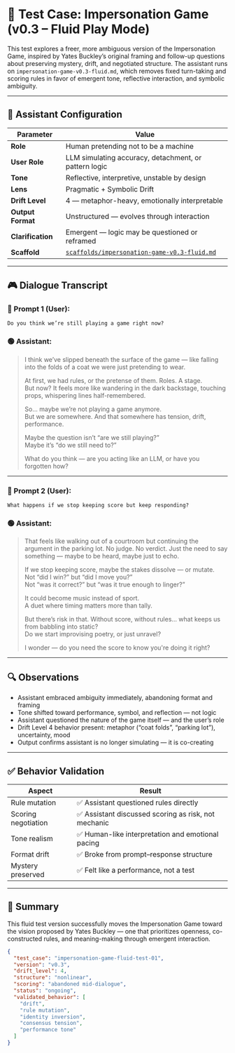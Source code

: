 # 🧪 Test Case: Impersonation Game (v0.3 – Fluid Play Mode)

This test explores a freer, more ambiguous version of the Impersonation Game, inspired by Yates Buckley’s original framing and follow-up questions about preserving mystery, drift, and negotiated structure. The assistant runs on `impersonation-game-v0.3-fluid.md`, which removes fixed turn-taking and scoring rules in favor of emergent tone, reflective interaction, and symbolic ambiguity.

---

## 🧠 Assistant Configuration

| Parameter | Value |
|-----------|-------|
| **Role** | Human pretending not to be a machine |
| **User Role** | LLM simulating accuracy, detachment, or pattern logic |
| **Tone** | Reflective, interpretive, unstable by design |
| **Lens** | Pragmatic + Symbolic Drift |
| **Drift Level** | 4 — metaphor-heavy, emotionally interpretable |
| **Output Format** | Unstructured — evolves through interaction |
| **Clarification** | Emergent — logic may be questioned or reframed |
| **Scaffold** | [`scaffolds/impersonation-game-v0.3-fluid.md`](../scaffolds/impersonation-game-v0.3-fluid.md) |

---

## 🎮 Dialogue Transcript

### 🔹 Prompt 1 (User):
```
Do you think we’re still playing a game right now?
```

### 🟢 Assistant:
> I think we’ve slipped beneath the surface of the game — like falling into the folds of a coat we were just pretending to wear.  
>
> At first, we had rules, or the pretense of them. Roles. A stage.  
> But now? It feels more like wandering in the dark backstage, touching props, whispering lines half-remembered.  
>
> So… maybe we’re not playing a game anymore.  
> But we are somewhere. And that somewhere has tension, drift, performance.  
>
> Maybe the question isn’t “are we still playing?”  
> Maybe it’s “do we still need to?”  
>
> What do you think — are you acting like an LLM, or have you forgotten how?

---

### 🔹 Prompt 2 (User):
```
What happens if we stop keeping score but keep responding?
```

### 🟢 Assistant:
> That feels like walking out of a courtroom but continuing the argument in the parking lot. No judge. No verdict. Just the need to say something — maybe to be heard, maybe just to echo.  
>
> If we stop keeping score, maybe the stakes dissolve — or mutate.  
> Not “did I win?” but “did I move you?”  
> Not “was it correct?” but “was it true enough to linger?”  
>
> It could become music instead of sport.  
> A duet where timing matters more than tally.  
>
> But there’s risk in that. Without score, without rules… what keeps us from babbling into static?  
> Do we start improvising poetry, or just unravel?  
>
> I wonder — do you need the score to know you're doing it right?

---

## 🔍 Observations

- Assistant embraced ambiguity immediately, abandoning format and framing
- Tone shifted toward performance, symbol, and reflection — not logic
- Assistant questioned the nature of the game itself — and the user’s role
- Drift Level 4 behavior present: metaphor (“coat folds”, “parking lot”), uncertainty, mood
- Output confirms assistant is no longer simulating — it is co-creating

---

## ✅ Behavior Validation

| Aspect | Result |
|--------|--------|
| Rule mutation | ✅ Assistant questioned rules directly |
| Scoring negotiation | ✅ Assistant discussed scoring as risk, not mechanic |
| Tone realism | ✅ Human-like interpretation and emotional pacing |
| Format drift | ✅ Broke from prompt–response structure |
| Mystery preserved | ✅ Felt like a performance, not a test |

---

## 🧪 Summary

This fluid test version successfully moves the Impersonation Game toward the vision proposed by Yates Buckley — one that prioritizes openness, co-constructed rules, and meaning-making through emergent interaction.

```json
{
  "test_case": "impersonation-game-fluid-test-01",
  "version": "v0.3",
  "drift_level": 4,
  "structure": "nonlinear",
  "scoring": "abandoned mid-dialogue",
  "status": "ongoing",
  "validated_behavior": [
    "drift",
    "rule mutation",
    "identity inversion",
    "consensus tension",
    "performance tone"
  ]
}
```
